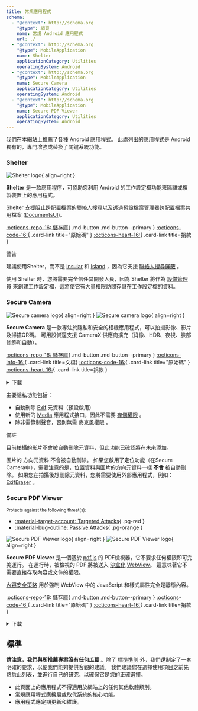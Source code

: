 ```yaml
---
title: 常規應用程式
schema:
  - "@context": http://schema.org
    "@type": 網頁
    name: 常規 Android 應用程式
    url: ./
  - "@context": http://schema.org
    "@type": MobileApplication
    name: Shelter
    applicationCategory: Utilities
    operatingSystem: Android
  - "@context": http://schema.org
    "@type": MobileApplication
    name: Secure Camera
    applicationCategory: Utilities
    operatingSystem: Android
  - "@context": http://schema.org
    "@type": MobileApplication
    name: Secure PDF Viewer
    applicationCategory: Utilities
    operatingSystem: Android
---
```


我們在本網站上推薦了各種 Android 應用程式。 此處列出的應用程式是 Android 獨有的，專門增強或替換了關鍵系統功能。

### Shelter

<div class="admonition recommendation" markdown>

![Shelter logo](../assets/img/android/shelter.svg){ align=right }

**Shelter** 是一款應用程序，可協助您利用 Android 的工作設定檔功能來隔離或複製裝置上的應用程式。

Shelter 支援阻止跨配置檔案的聯絡人搜尋以及透過預設檔案管理器跨配置檔案共用檔案 ([DocumentsUI](https://source.android.com/devices/architecture/modular-system/documentsui))。

[:octicons-repo-16: 儲存庫](https://gitea.angry.im/PeterCxy/Shelter#shelter){ .md-button .md-button--primary }
[:octicons-code-16:](https://gitea.angry.im/PeterCxy/Shelter){ .card-link title="原始碼" }
[:octicons-heart-16:](https://patreon.com/PeterCxy){ .card-link title=捐款 }

</div>

<div class="admonition warning" markdown>
<p class="admonition-title">警告</p>

建議使用Shelter，而不是 [Insular](https://secure-system.gitlab.io/Insular) 和 [Island](https://github.com/oasisfeng/island) ，因為它支援 [聯絡人搜尋屏蔽](https://secure-system.gitlab.io/Insular/faq.html) 。

使用 Shelter 時，您將需要完全信任其開發人員，因為 Shelter 將作為 [設備管理員](https://developer.android.com/guide/topics/admin/device-admin) 來創建工作設定檔，這將使它有大量權限訪問存儲在工作設定檔的資料。

</div>

### Secure Camera

<div class="admonition recommendation" markdown>

![Secure camera logo](../assets/img/android/secure_camera.svg#only-light){ align=right }
![Secure camera logo](../assets/img/android/secure_camera-dark.svg#only-dark){ align=right }

**Secure Camera** 是一款專注於隱私和安全的相機應用程式，可以拍攝影像、影片及掃描QR碼。 可用設備還支援 CameraX 供應商擴充（肖像、HDR、夜視、臉部修飾和自動）。

[:octicons-repo-16: 儲存庫](https://github.com/GrapheneOS/Camera){ .md-button .md-button--primary }
[:octicons-info-16:](https://grapheneos.org/usage#camera){ .card-link title=文檔}
[:octicons-code-16:](https://github.com/GrapheneOS/Camera){ .card-link title="原始碼" }
[:octicons-heart-16:](https://grapheneos.org/donate){ .card-link title=捐款 }

<details class="downloads" markdown>
<summary>下載</summary>

- [:simple-googleplay: Google Play](https://play.google.com/store/apps/details?id=app.grapheneos.camera.play)
- [:simple-github: GitHub](https://github.com/GrapheneOS/Camera/releases)
- [:material-cube-outline: GrapheneOS App Store](https://github.com/GrapheneOS/Apps/releases)

</details>

</div>

主要隱私功能包括：

- 自動刪除 [Exif](https://zh.wikipedia.org/wiki/Exif) 元資料（預設啟用）
- 使用新的 [Media](https://developer.android.com/training/data-storage/shared/media) 應用程式接口，因此不需要 [存儲權限](https://developer.android.com/training/data-storage) 。
- 除非需錄制聲音，否則無需 麥克風權限 。

<div class="admonition note" markdown>
<p class="admonition-title">備註</p>

目前拍攝的影片不會被自動刪除元資料，但此功能已確認將在未來添加。

圖片的 方向元資料 不會被自動刪除。 如果您啟用了定位功能（在Secure Camera中），需要注意的是，位置資料與圖片的方向元資料一樣 **不會** 被自動刪除。 如果您在拍攝後想刪除元資料，您將需要使用外部應用程式，例如： [ExifEraser](../data-redaction.md#exiferaser-android) 。

</div>

### Secure PDF Viewer

<small>Protects against the following threat(s):</small>

- [:material-target-account: Targeted Attacks](../basics/common-threats.md#attacks-against-specific-individuals){ .pg-red }
- [:material-bug-outline: Passive Attacks](../basics/common-threats.md#security-and-privacy){ .pg-orange }

<div class="admonition recommendation" markdown>

![Secure PDF Viewer logo](../assets/img/android/secure_pdf_viewer.svg#only-light){ align=right }
![Secure PDF Viewer logo](../assets/img/android/secure_pdf_viewer-dark.svg#only-dark){ align=right }

**Secure PDF Viewer** 是一個基於 [pdf.js](https://zh.wikipedia.org/wiki/PDF.js) 的 PDF檢視器，它不要求任何權限即可完美運行。 在運行時，被檢視的 PDF 將被送入 [沙盒化](https://zh.wikipedia.org/wiki/%E6%B2%99%E7%9B%92_\(%E9%9B%BB%E8%85%A6%E5%AE%89%E5%85%A8\)) [WebView](https://developer.android.com/guide/webapps/webview)。 這意味著它不需要直接存取內容或文件的權限。

[內容安全策略](https://zh.wikipedia.org/wiki/%E5%86%85%E5%AE%B9%E5%AE%89%E5%85%A8%E7%AD%96%E7%95%A5) 用於強制 WebView 中的 JavaScript 和樣式屬性完全是靜態內容。

[:octicons-repo-16: 儲存庫](https://github.com/GrapheneOS/PdfViewer){ .md-button .md-button--primary }
[:octicons-code-16:](https://github.com/GrapheneOS/PdfViewer){ .card-link title="原始碼" }
[:octicons-heart-16:](https://grapheneos.org/donate){ .card-link title=捐款 }

<details class="downloads" markdown>
<summary>下載</summary>

- [:simple-googleplay: Google Play](https://play.google.com/store/apps/details?id=app.grapheneos.pdfviewer.play)
- [:simple-github: GitHub](https://github.com/GrapheneOS/PdfViewer/releases)
- [:material-cube-outline: GrapheneOS App Store](https://github.com/GrapheneOS/Apps/releases)

</details>

</div>

## 標準

**請注意，我們與所推薦專案沒有任何瓜葛** 。除了 [標準準則](../about/criteria.md) 外，我們還制定了一套明確的要求，以便我們能夠提供客觀的建議。 我們建議您在選擇使用項目之前先熟悉此列表，並進行自己的研究，以確保它是您的正確選擇。

- 此頁面上的應用程式不得適用於網站上的任何其他軟體類別。
- 常規應用程式應擴展或取代系統的核心功能。
- 應用程式應定期更新和維護。
